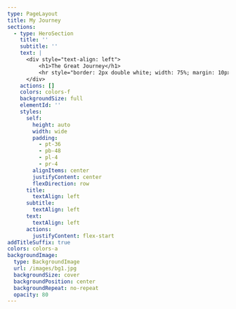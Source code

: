 ```yaml
---
type: PageLayout
title: My Journey
sections:
  - type: HeroSection
    title: ''
    subtitle: ''
    text: |
      <div style="text-align: left">
          <h1>The Great Journey</h1>
          <hr style="border: 2px double white; width: 75%; margin: 10px 0;">
      </div>
    actions: []
    colors: colors-f
    backgroundSize: full
    elementId: ''
    styles:
      self:
        height: auto
        width: wide
        padding:
          - pt-36
          - pb-48
          - pl-4
          - pr-4
        alignItems: center
        justifyContent: center
        flexDirection: row
      title:
        textAlign: left
      subtitle:
        textAlign: left
      text:
        textAlign: left
      actions:
        justifyContent: flex-start
addTitleSuffix: true
colors: colors-a
backgroundImage:
  type: BackgroundImage
  url: /images/bg1.jpg
  backgroundSize: cover
  backgroundPosition: center
  backgroundRepeat: no-repeat
  opacity: 80
---
```

